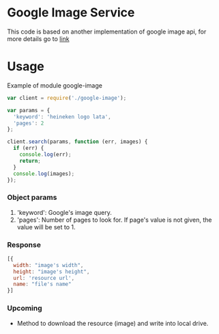 # Google Image Service

This code is based on another implementation of google image api,
 for more details go to [link](https://github.com/vdemedes/node-google-images)

# Usage

<p>Example of module google-image</p>

```js
var client = require('./google-image');

var params = {
  'keyword': 'heineken logo lata',
  'pages': 2
};

client.search(params, function (err, images) {
  if (err) {
    console.log(err);
    return;
  }
  console.log(images);
});
```

### Object params

1. 'keyword': Google's image query.
2. 'pages': Number of pages to look for. If page's value is not given, the value will be set to 1.

### Response
```js
[{
  width: "image's width",
  height: "image's height",
  url: 'resource url',
  name: "file's name"
}]
```

### Upcoming

* Method to download the resource (image) and write into local drive.
